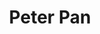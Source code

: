 ---
layout: fact
year: 1953
title: Peter Pan
fact: In 1904, Sir James M. Barrie’s stage play <em>Peter Pan</em> premiered in London. Years later the play made its way to Marceline, Missouri, where a young farm boy and his brother emptied their toy banks to buy tickets. “For two hours we lived in Never Land,” Walt said later, “but the most thrilling of all was the vision of Peter flying through the air.”
---